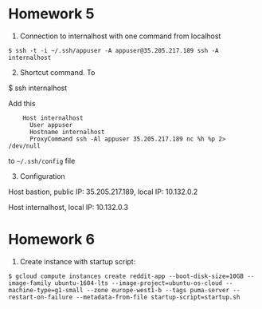 # Homework 5

1. Connection to internalhost with one command from localhost

`$ ssh -t -i ~/.ssh/appuser -A appuser@35.205.217.189 ssh -A internalhost`

2. Shortcut command. To

$ ssh internalhost

Add this

```
    Host internalhost
      User appuser
      Hostname internalhost
      ProxyCommand ssh -Al appuser 35.205.217.189 nc %h %p 2> /dev/null
```
    
to `~/.ssh/config` file

3. Configuration

Host bastion, public IP: 35.205.217.189, local IP: 10.132.0.2

Host internalhost, local IP: 10.132.0.3

# Homework 6

1. Create instance with startup script:

`$ gcloud compute instances create reddit-app --boot-disk-size=10GB --image-family ubuntu-1604-lts --image-project=ubuntu-os-cloud --machine-type=g1-small --zone europe-west1-b --tags puma-server --restart-on-failure --metadata-from-file startup-script=startup.sh`
